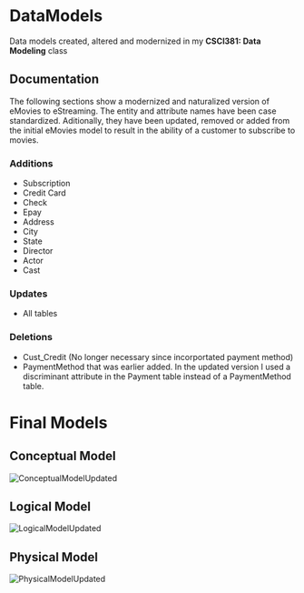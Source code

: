 # DataModels
Data models created, altered and modernized in my __CSCI381: Data Modeling__ class

## Documentation

The following sections show a modernized and naturalized version of eMovies to eStreaming. The entity and attribute names have been case standardized. Aditionally, they have been updated, removed or added from the initial eMovies model to result in the ability of a customer to subscribe to movies.

### Additions

* Subscription
* Credit Card
* Check
* Epay
* Address
* City
* State
* Director
* Actor
* Cast

### Updates

- All tables

### Deletions

- Cust_Credit (No longer necessary since incorportated payment method)
- PaymentMethod that was earlier added. In the updated version I used a discriminant attribute in the Payment table instead of a PaymentMethod table.

# Final Models

## Conceptual Model

![ConceptualModelUpdated](https://user-images.githubusercontent.com/27741728/192130820-943fd198-3aec-49d4-86f0-98b0cf416a58.PNG)

## Logical Model

![LogicalModelUpdated](https://user-images.githubusercontent.com/27741728/192130825-7680defd-2a68-4d84-87af-7f4deb5a76cd.PNG)

## Physical Model

![PhysicalModelUpdated](https://user-images.githubusercontent.com/27741728/192130830-3d1cd9bf-6f96-4207-b138-75ce86f6bffd.PNG)







